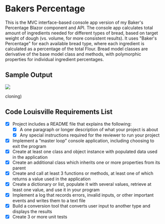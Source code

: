 # Bakers Percentage
This is the MVC interface-based console app version of my Baker's Percentage Blazor component and API. The console app calculates total amount of ingredients needed for different types of bread, based on target weight of dough (vs. volume, for more consistent results). It uses "Baker's Percentage" for each available bread type, where each ingredient is calculated as a percentage of the total Flour. Bread model classes are derivative of the base model class and methods, with polymorphic properties for individual ingredient percentages.

## Sample Output
<img src="https://user-images.githubusercontent.com/83464025/177398099-cda76add-710c-4258-b5a5-2a5f94460e79.png">

cloning)
 
## Code Louisville Requirements List
- [X] Project includes a README file that explains the following:
  - [X] A one paragraph or longer description of what your project is about
  - [X] Any special instructions required for the reviewer to run your project
- [X] Implement a “master loop” console application, including choosing to exit the program
- [X] Create at least one class and object instance with populated data used in the application
- [X] Create an additional class which inherits one or more properties from its parent
- [X] Create and call at least 3 functions or methods, at least one of which returns a value used in the application
- [X] Create a dictionary or list, populate it with several values, retrieve at least one value, and use it in your program
- [X] Implement a log that records errors, invalid inputs, or other important events and writes them to a text file
- [X] Build a conversion tool that converts user input to another type and displays the results
- [X] Create 3 or more unit tests
